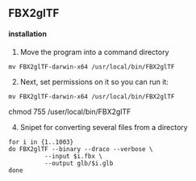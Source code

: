 ## FBX2glTF

#### installation

1. Move the program into a command directory

```
mv FBX2glTF-darwin-x64 /usr/local/bin/FBX2glTF
```

2. Next, set permissions on it so you can run it:

```
mv FBX2glTF-darwin-x64 /usr/local/bin/FBX2glTF
```

chmod 755 /user/local/bin/FBX2glTF

4. Snipet for converting several files from a directory

```
for i in {1..1003}
do FBX2glTF --binary --draco --verbose \
          --input $i.fbx \
          --output glb/$i.glb
done

```
